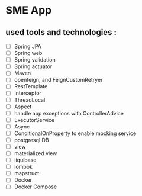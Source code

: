 # SME App

## used tools and technologies :

- [ ] Spring JPA
- [ ] Spring web
- [ ] Spring validation
- [ ] Spring actuator
- [ ] Maven
- [ ] openfeign, and FeignCustomRetryer
- [ ] RestTemplate
- [ ] Interceptor
- [ ] ThreadLocal
- [ ] Aspect
- [ ] handle app exceptions with ControllerAdvice
- [ ] ExecutorService
- [ ] Async
- [ ] ConditionalOnProperty to enable mocking service
- [ ] postgresql DB
- [ ] view
- [ ] materialized view
- [ ] liquibase
- [ ] lombok
- [ ] mapstruct
- [ ] Docker
- [ ] Docker Compose
